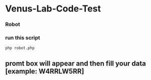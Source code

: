 # Venus-Lab-Code-Test
### Robot
### run this script
```
php robot.php
```
## promt box will appear and then fill your data [example: W4RRLW5RR]

